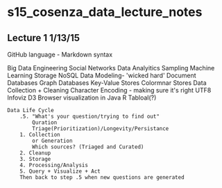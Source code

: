 # s15_cosenza_data_lecture_notes

## Lecture 1 1/13/15

GitHub language - Markdown syntax

Big Data Engineering
	Social Networks
	Data Analyitics
  	Sampling
  		Machine Learning
	Storage
		NoSQL
		Data Modeling- 'wicked hard'
		Document Databases
		Graph Databases
		Key-Value Stores
		Colormnar Stores
	Data Collection + Cleaning
		Character Encoding - making sure it's right
		UTF8
	Infoviz
		D3
			Browser visualization in Java
		R
		Tabloal(?)
	
	Data Life Cycle
		.5. "What's your question/trying to find out"
			Quration
			Triage(Prioritization)/Longevity/Persistance
		1. Collection
			or Generation
			Which sources? (Triaged and Curated)
		2. Cleanup
		3. Storage
		4. Processing/Analysis
		5. Query + Visualize + Act
		Then back to step .5 when new questions are generated


